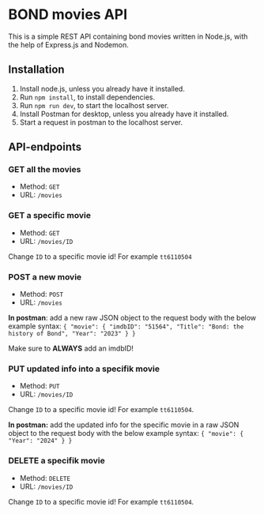 # BOND movies API

This is a simple REST API containing bond movies written in Node.js, with the help of Express.js and Nodemon.

## Installation

1. Install node.js, unless you already have it installed.
2. Run `npm install`, to install dependencies.
3. Run `npm run dev`, to start the localhost server.
4. Install Postman for desktop, unless you already have it installed.
5. Start a request in postman to the localhost server.

## API-endpoints

### GET all the movies

- Method: `GET`
- URL: `/movies`

### GET a specific movie

- Method: `GET`
- URL: `/movies/ID`

Change `ID` to a specific movie id! For example `tt6110504`

### POST a new movie

- Method: `POST`
- URL: `/movies`

**In postman**: add a new raw JSON object to the request body with the below example syntax:
`{
    "movie": {
        "imdbID": "51564",
        "Title": "Bond: the history of Bond",
        "Year": "2023"
    }
}`

Make sure to **ALWAYS** add an imdbID!

### PUT updated info into a specifik movie

- Method: `PUT`
- URL: `/movies/ID`

Change `ID` to a specific movie id! For example `tt6110504`.

**In postman:** add the updated info for the specific movie in a raw JSON object to the request body with the below example syntax: `{
    "movie": {
        "Year": "2024"
    }
}`

### DELETE a specifik movie

- Method: `DELETE`
- URL: `/movies/ID`

Change `ID` to a specific movie id! For example `tt6110504`.
